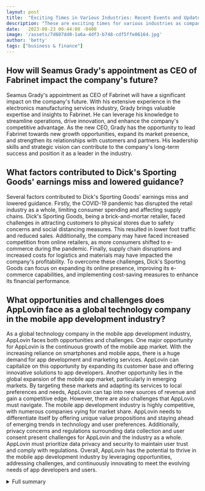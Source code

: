 ```yaml
---
layout: post
title:  "Exciting Times in Various Industries: Recent Events and Updates"
description: "These are exciting times for various industries as companies release their earnings reports and make significant announcements. Let's dive into the latest happenings!"
date:   2023-08-23 00:44:08 -0400
image: '/assets/7d607dd0-1a6a-4df3-b748-cdf5ffe06164.jpg'
author: 'betty'
tags: ["business & finance"]
---
```


## How will Seamus Grady's appointment as CEO of Fabrinet impact the company's future?
Seamus Grady's appointment as CEO of Fabrinet will have a significant impact on the company's future. With his extensive experience in the electronics manufacturing services industry, Grady brings valuable expertise and insights to Fabrinet. He can leverage his knowledge to streamline operations, drive innovation, and enhance the company's competitive advantage. As the new CEO, Grady has the opportunity to lead Fabrinet towards new growth opportunities, expand its market presence, and strengthen its relationships with customers and partners. His leadership skills and strategic vision can contribute to the company's long-term success and position it as a leader in the industry.

## What factors contributed to Dick's Sporting Goods' earnings miss and lowered guidance?
Several factors contributed to Dick's Sporting Goods' earnings miss and lowered guidance. Firstly, the COVID-19 pandemic has disrupted the retail industry as a whole, limiting consumer spending and affecting supply chains. Dick's Sporting Goods, being a brick-and-mortar retailer, faced challenges in attracting customers to physical stores due to safety concerns and social distancing measures. This resulted in lower foot traffic and reduced sales. Additionally, the company may have faced increased competition from online retailers, as more consumers shifted to e-commerce during the pandemic. Finally, supply chain disruptions and increased costs for logistics and materials may have impacted the company's profitability. To overcome these challenges, Dick's Sporting Goods can focus on expanding its online presence, improving its e-commerce capabilities, and implementing cost-saving measures to enhance its financial performance.

## What opportunities and challenges does AppLovin face as a global technology company in the mobile app development industry?
As a global technology company in the mobile app development industry, AppLovin faces both opportunities and challenges. One major opportunity for AppLovin is the continuous growth of the mobile app market. With the increasing reliance on smartphones and mobile apps, there is a huge demand for app development and marketing services. AppLovin can capitalize on this opportunity by expanding its customer base and offering innovative solutions to app developers. Another opportunity lies in the global expansion of the mobile app market, particularly in emerging markets. By targeting these markets and adapting its services to local preferences and needs, AppLovin can tap into new sources of revenue and gain a competitive edge. However, there are also challenges that AppLovin must navigate. The mobile app development industry is highly competitive, with numerous companies vying for market share. AppLovin needs to differentiate itself by offering unique value propositions and staying ahead of emerging trends in technology and user preferences. Additionally, privacy concerns and regulations surrounding data collection and user consent present challenges for AppLovin and the industry as a whole. AppLovin must prioritize data privacy and security to maintain user trust and comply with regulations. Overall, AppLovin has the potential to thrive in the mobile app development industry by leveraging opportunities, addressing challenges, and continuously innovating to meet the evolving needs of app developers and users.

<details>
  <summary>Full summary</summary>
1. Fabrinet: Fabrinet, a leading provider of advanced optical packaging and precision manufacturing services, has recently appointed Seamus Grady as its new CEO. Grady, who has extensive experience in the electronics manufacturing services industry, previously served as EVP and COO of the Mechanical Systems Division at Sanmina Corporation. Tom Mitchell has been named the Executive Chairman of Fabrinet, expressing confidence in Grady's ability to lead the company.<br><br>2. Dick's Sporting Goods: Unfortunately, Dick's Sporting Goods, a prominent retailer of sporting goods and apparel, recently reported an earnings miss and lowered its guidance. This update comes as a setback for the company.<br><br>3. AppLovin: Jefferies has upgraded AppLovin, a global technology company that provides a platform for mobile app developers, to a buy rating. This upgrade indicates positive prospects for the company.<br><br>4. Nordson: Nordson, a global expert in the design, development, and manufacturing of complex medical devices and component technologies, has reported third-quarter revenue below expectations and lowered its earnings guidance. Despite this, the company's flexible business model allows it to provide solutions at any scope and scale.<br><br>5. Macy's: Good news for Macy's, a renowned department store chain, as it beat estimates in its recent earnings report. However, the company issued weak third-quarter guidance, indicating challenges in the current market.<br><br>6. Lowe's: Lowe's, a major home improvement retailer, has exceeded second-quarter expectations, but experienced slightly lower revenue. Despite some setbacks, the company continues to focus on growth.<br><br>7. Zoom Video Communications: Zoom Video Communications, the most popular video conferencing platform in 80 countries, reported second-quarter results that exceeded expectations. The company's market share remains strong in the UK and the US.<br><br>8. Emerson Electric: Emerson Electric, a leading technology and engineering company, has been upgraded to overweight by JPMorgan, signaling positive prospects for the company.<br><br>These recent events and updates provide a glimpse into the dynamic landscape of various industries. Stay tuned for more exciting developments in the corporate world!
</details>
